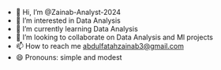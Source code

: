 - 👋 Hi, I’m @Zainab-Analyst-2024
- 👀 I’m interested in Data Analysis
- 🌱 I’m currently learning Data Analysis
- 💞️ I’m looking to collaborate on Data Analysis and Ml projects
- 📫 How to reach me abdulfatahzainab3@gmail.com
- 😄 Pronouns: simple and modest
  

<!---
Zainab-Analyst-2024/Zainab-Analyst-2024 is a ✨ special ✨ repository because its `README.md` (this file) appears on your GitHub profile.
You can click the Preview link to take a look at your changes.
--->
